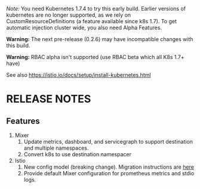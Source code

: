 *Note:* You need Kubernetes 1.7.4 to try this early build. Earlier versions of kubernetes are no longer supported, as we rely on CustomResourceDefinitions (a feature available since k8s 1.7). To get automatic injection cluster wide, you also need Alpha Features.

**Warning:** The next pre-release (0.2.6) may have incompatible changes with this build.

**Warning:** RBAC alpha isn't supported (use RBAC beta which all K8s 1.7+ have)

See also https://istio.io/docs/setup/install-kubernetes.html

RELEASE NOTES
============

Features
---------
1. Mixer
   1. Update metrics, dashboard, and servicegraph to support destination and multiple namespaces.
   2. Convert k8s to use destination namespacer
2. Istio
   1. New config model (breaking change). Migration instructions are [here](https://github.com/istio/istio/blob/release-0.2/samples/CONFIG-MIGRATION.md)
   2. Provide default Mixer configuration for prometheus metrics and stdio logs.